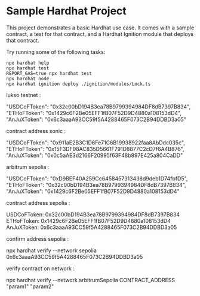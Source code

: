 # Sample Hardhat Project

This project demonstrates a basic Hardhat use case. It comes with a sample contract, a test for that contract, and a Hardhat Ignition module that deploys that contract.

Try running some of the following tasks:

```shell
npx hardhat help
npx hardhat test
REPORT_GAS=true npx hardhat test
npx hardhat node
npx hardhat ignition deploy ./ignition/modules/Lock.ts
```

lukso testnet : 

"USDCoFToken": "0x32c00bD194B3ea78B9799394984DF8dB7397B834",
"ETHoFToken": "0x1429c6F2Be05EFF1fB07F52D9D4880a108153dD4",
"AnJuXToken": "0x6c3aaaA93CC59f5A4288465F073C2B94DDBD3a05"

contract address sonic : 

"USDCoFToken": "0x911aE2B3C1D6Fe71C6B19938922faa8AbDdc035c",
"ETHoFToken": "0x15F3DF98AC835D5661F791D8877C2cD7f6A4B876",
"AnJuXToken": "0x0c5aAE3d2166F20995f63F48b897E425a804CaDD"

arbitrum sepolia :

"USDCoFToken": "0xD9BEF40A259Cc6458457313438d9deb1D74fbfD5",
"ETHoFToken": "0x32c00bD194B3ea78B9799394984DF8dB7397B834",
"AnJuXToken": "0x1429c6F2Be05EFF1fB07F52D9D4880a108153dD4"

contract address sepolia :

USDCoFToken: 0x32c00bD194B3ea78B9799394984DF8dB7397B834
ETHoFToken: 0x1429c6F2Be05EFF1fB07F52D9D4880a108153dD4
AnJuXToken: 0x6c3aaaA93CC59f5A4288465F073C2B94DDBD3a05

confirm address sepolia : 

npx hardhat verify --network sepolia 0x6c3aaaA93CC59f5A4288465F073C2B94DDBD3a05

verify contract on network :

npx hardhat verify --network arbitrumSepolia CONTRACT_ADDRESS "param1" "param2"

